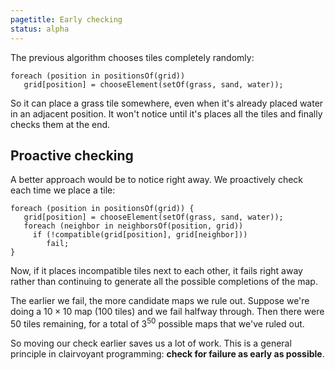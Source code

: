 ```yaml
---
pagetitle: Early checking
status: alpha
---
```

The previous algorithm chooses tiles completely randomly:
```ndscript
foreach (position in positionsOf(grid))
   grid[position] = chooseElement(setOf(grass, sand, water));
```
So it can place a grass tile somewhere, even when it's already placed water in an adjacent position.  It won't notice until it's places all the tiles and finally checks them at the end.

## Proactive checking

A better approach would be to notice right away.  We proactively check each time we place a tile:
```ndscript
foreach (position in positionsOf(grid)) {
   grid[position] = chooseElement(setOf(grass, sand, water));
   foreach (neighbor in neighborsOf(position, grid))
     if (!compatible(grid[position], grid[neighbor]))
        fail;
}
```
Now, if it places incompatible tiles next to each other, it fails right away rather than continuing to generate all the possible completions of the map.  

The earlier we fail, the more candidate maps we rule out.  Suppose we're doing a $10\times 10$ map (100 tiles) and we fail halfway through.  Then there were 50 tiles remaining, for a total of $3^{50}$ possible maps that we've ruled out.

So moving our check earlier saves us a lot of work.  This is a general principle in clairvoyant programming: **check for failure as early as possible**.
